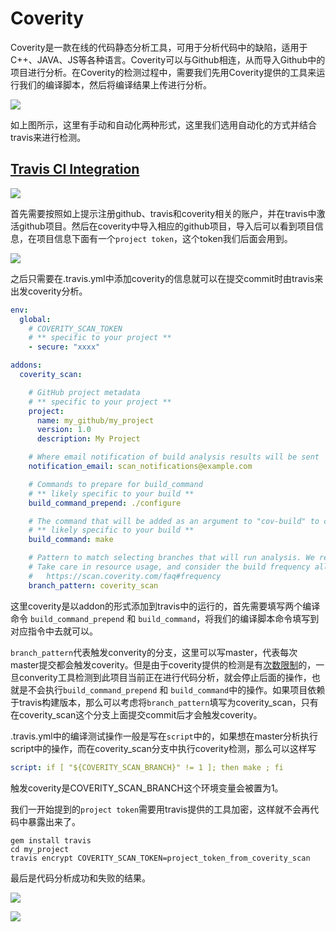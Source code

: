 # Coverity
Coverity是一款在线的代码静态分析工具，可用于分析代码中的缺陷，适用于C++、JAVA、JS等各种语言。Coverity可以与Github相连，从而导入Github中的项目进行分析。在Coverity的检测过程中，需要我们先用Coverity提供的工具来运行我们的编译脚本，然后将编译结果上传进行分析。

![](https://github.com/yjjnls/Notes/blob/master/img/coverity1.png)

如上图所示，这里有手动和自动化两种形式，这里我们选用自动化的方式并结合travis来进行检测。

## [Travis CI Integration](https://scan.coverity.com/travis_ci)

![](https://github.com/yjjnls/Notes/blob/master/img/coverity2.png)

首先需要按照如上提示注册github、travis和coverity相关的账户，并在travis中激活github项目。然后在coverity中导入相应的github项目，导入后可以看到项目信息，在项目信息下面有一个`project token`，这个token我们后面会用到。

![](https://github.com/yjjnls/Notes/blob/master/img/coverity3.png)

之后只需要在.travis.yml中添加coverity的信息就可以在提交commit时由travis来出发coverity分析。

```yml
env:
  global:
    # COVERITY_SCAN_TOKEN
    # ** specific to your project **
    - secure: "xxxx"

addons:
  coverity_scan:

    # GitHub project metadata
    # ** specific to your project **
    project:
      name: my_github/my_project
      version: 1.0
      description: My Project

    # Where email notification of build analysis results will be sent
    notification_email: scan_notifications@example.com

    # Commands to prepare for build_command
    # ** likely specific to your build **
    build_command_prepend: ./configure

    # The command that will be added as an argument to "cov-build" to compile your project for analysis,
    # ** likely specific to your build **
    build_command: make

    # Pattern to match selecting branches that will run analysis. We recommend leaving this set to 'coverity_scan'.
    # Take care in resource usage, and consider the build frequency allowances per
    #   https://scan.coverity.com/faq#frequency
    branch_pattern: coverity_scan
```

这里coverity是以addon的形式添加到travis中的运行的，首先需要填写两个编译命令 `build_command_prepend` 和 `build_command`，将我们的编译脚本命令填写到对应指令中去就可以。  


`branch_pattern`代表触发converity的分支，这里可以写master，代表每次master提交都会触发coverity。但是由于coverity提供的检测是有[次数限制](https://scan.coverity.com/faq#frequency)的，一旦converity工具检测到此项目当前正在进行代码分析，就会停止后面的操作，也就是不会执行`build_command_prepend` 和 `build_command`中的操作。如果项目依赖于travis构建版本，那么可以考虑将`branch_pattern`填写为coverity_scan，只有在coverity_scan这个分支上面提交commit后才会触发coverity。


.travis.yml中的编译测试操作一般是写在`script`中的，如果想在master分析执行script中的操作，而在coverity_scan分支中执行coverity检测，那么可以这样写
```yml
script: if [ "${COVERITY_SCAN_BRANCH}" != 1 ]; then make ; fi
```
触发coverity是COVERITY_SCAN_BRANCH这个环境变量会被置为1。


我们一开始提到的`project token`需要用travis提供的工具加密，这样就不会再代码中暴露出来了。

```shell
gem install travis
cd my_project
travis encrypt COVERITY_SCAN_TOKEN=project_token_from_coverity_scan
```

最后是代码分析成功和失败的结果。

![](https://github.com/yjjnls/Notes/blob/master/img/coverity_success.png)

![](https://github.com/yjjnls/Notes/blob/master/img/coverity_fail.png)